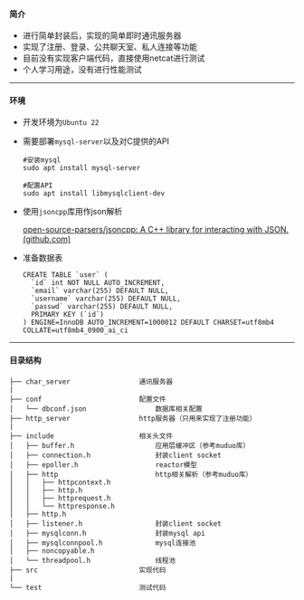#### 简介
* 进行简单封装后，实现的简单即时通讯服务器
* 实现了注册、登录、公共聊天室、私人连接等功能
* 目前没有实现客户端代码，直接使用netcat进行测试
* 个人学习用途，没有进行性能测试

---

#### 环境

* 开发环境为`Ubuntu 22`

* 需要部署`mysql-server`以及对C提供的API

    ```shell
    #安装mysql
    sudo apt install mysql-server
    
    #配置API
    sudo apt install libmysqlclient-dev
    ```

* 使用`jsoncpp`库用作json解析

    [open-source-parsers/jsoncpp: A C++ library for interacting with JSON. (github.com)](https://github.com/open-source-parsers/jsoncpp)

* 准备数据表

    ```mysql
    CREATE TABLE `user` (
      `id` int NOT NULL AUTO_INCREMENT,
      `email` varchar(255) DEFAULT NULL,
      `username` varchar(255) DEFAULT NULL,
      `passwd` varchar(255) DEFAULT NULL,
      PRIMARY KEY (`id`)
    ) ENGINE=InnoDB AUTO_INCREMENT=1000012 DEFAULT CHARSET=utf8mb4 COLLATE=utf8mb4_0900_ai_ci
    ```

---

#### 目录结构

```
├── char_server					通讯服务器
|
├── conf						配置文件
│   └── dbconf.json					数据库相关配置
├── http_server					http服务器（只用来实现了注册功能）
|
├── include						相关头文件
│   ├── buffer.h					应用层缓冲区（参考muduo库）
│   ├── connection.h				封装client socket
│   ├── epoller.h					reactor模型
│   ├── http						http相关解析（参考muduo库）
│   │   ├── httpcontext.h
│   │   ├── http.h
│   │   ├── httprequest.h
│   │   └── httpresponse.h
│   ├── http.h					
│   ├── listener.h					封装client socket
│   ├── mysqlconn.h					封装mysql api
│   ├── mysqlconnpool.h				mysql连接池
│   ├── noncopyable.h			
│   └── threadpool.h				线程池
├── src							实现代码
|
└── test						测试代码
```

